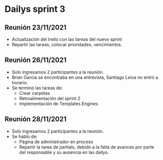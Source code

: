 # Dailys sprint 3
## Reunión 23/11/2021
- Actualización del trello con las tareas del nuevo sprint
- Repartir las tareas, colocar prioridades, vencimientos.

## Reunión 26/11/2021
- Solo ingresamos 2 participantes a la reunión.
- Brian García se encontraba en una entrevista, Santiago Leiva no entró a horario.
- Se terminó las tareas de:
    - Crear carpetas
    - Retroalimentación del sprint 2
    - Implementación de Templates Engines

## Reunión 28/11/2021
- Solo ingresamos 2 participantes a la reunión.
- Se hablo de:
    - Página de administrador en proceso
    - Repartir la tarea de partials, debido a la falta de avances por parte del responsable y su ausencia en las dailys.

